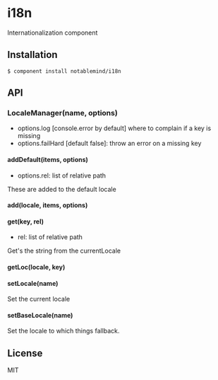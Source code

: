 
# i18n

  Internationalization component

## Installation

    $ component install notablemind/i18n

## API

### LocaleManager(name, options)

- options.log [console.error by default] where to complain if a key is missing
- options.failHard [default false]: throw an error on a missing key

#### addDefault(items, options)

- options.rel: list of relative path

These are added to the default locale

#### add(locale, items, options)

#### get(key, rel)

- rel: list of relative path

Get's the string from the currentLocale

#### getLoc(locale, key)
   
#### setLocale(name)

Set the current locale

#### setBaseLocale(name)

Set the locale to which things fallback.

## License

  MIT
